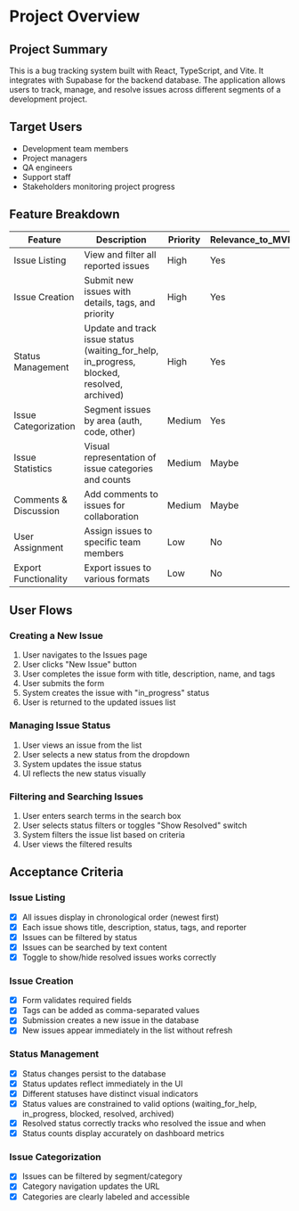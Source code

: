 # Project Overview

## Project Summary
This is a bug tracking system built with React, TypeScript, and Vite. It integrates with Supabase for the backend database. The application allows users to track, manage, and resolve issues across different segments of a development project.

## Target Users
- Development team members
- Project managers
- QA engineers
- Support staff
- Stakeholders monitoring project progress

## Feature Breakdown

| Feature | Description | Priority | Relevance_to_MVP |
|---------|-------------|----------|------------------|
| Issue Listing | View and filter all reported issues | High | Yes |
| Issue Creation | Submit new issues with details, tags, and priority | High | Yes |
| Status Management | Update and track issue status (waiting_for_help, in_progress, blocked, resolved, archived) | High | Yes |
| Issue Categorization | Segment issues by area (auth, code, other) | Medium | Yes |
| Issue Statistics | Visual representation of issue categories and counts | Medium | Maybe |
| Comments & Discussion | Add comments to issues for collaboration | Medium | Maybe |
| User Assignment | Assign issues to specific team members | Low | No |
| Export Functionality | Export issues to various formats | Low | No |

## User Flows

### Creating a New Issue
1. User navigates to the Issues page
2. User clicks "New Issue" button
3. User completes the issue form with title, description, name, and tags
4. User submits the form
5. System creates the issue with "in_progress" status
6. User is returned to the updated issues list

### Managing Issue Status
1. User views an issue from the list
2. User selects a new status from the dropdown
3. System updates the issue status
4. UI reflects the new status visually

### Filtering and Searching Issues
1. User enters search terms in the search box
2. User selects status filters or toggles "Show Resolved" switch
3. System filters the issue list based on criteria
4. User views the filtered results

## Acceptance Criteria

### Issue Listing
- [x] All issues display in chronological order (newest first)
- [x] Each issue shows title, description, status, tags, and reporter
- [x] Issues can be filtered by status
- [x] Issues can be searched by text content
- [x] Toggle to show/hide resolved issues works correctly

### Issue Creation
- [x] Form validates required fields
- [x] Tags can be added as comma-separated values
- [x] Submission creates a new issue in the database
- [x] New issues appear immediately in the list without refresh

### Status Management
- [x] Status changes persist to the database
- [x] Status updates reflect immediately in the UI
- [x] Different statuses have distinct visual indicators
- [x] Status values are constrained to valid options (waiting_for_help, in_progress, blocked, resolved, archived)
- [x] Resolved status correctly tracks who resolved the issue and when
- [x] Status counts display accurately on dashboard metrics

### Issue Categorization
- [x] Issues can be filtered by segment/category
- [x] Category navigation updates the URL
- [x] Categories are clearly labeled and accessible 